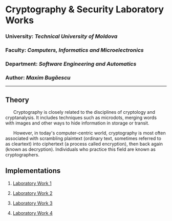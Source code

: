 # Cryptography & Security Laboratory Works

### University: _Technical University of Moldova_

### Faculty: _Computers, Informatics and Microelectronics_

### Department: _Software Engineering and Automatics_

### Author: _Maxim Bugăescu_

---

## Theory

&ensp;&ensp;&ensp; Cryptography is closely related to the disciplines of cryptology and cryptanalysis. It includes techniques such as microdots, merging words with images and other ways to hide information in storage or transit.

&ensp;&ensp;&ensp; However, in today's computer-centric world, cryptography is most often associated with scrambling plaintext (ordinary text, sometimes referred to as cleartext) into ciphertext (a process called encryption), then back again (known as decryption). Individuals who practice this field are known as cryptographers.

## Implementations

1. [Laboratory Work 1](https://github.com/CodeWay07/CS_Laboratories/tree/main/Lab_1)

2. [Laboratory Work 2](https://github.com/CodeWay07/CS_Laboratories/tree/main/Lab_2)

3. [Laboratory Work 3](https://github.com/CodeWay07/CS_Laboratories/tree/main/Lab_3)

4. [Laboratory Work 4](https://github.com/CodeWay07/CS_Laboratories/tree/main/Lab_4)
